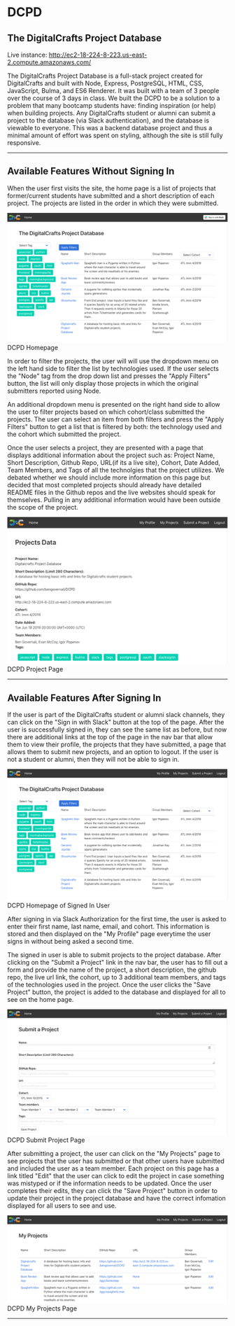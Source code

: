 # DCPD
The DigitalCrafts Project Database 
---
Live instance: http://ec2-18-224-8-223.us-east-2.compute.amazonaws.com/

The DigitalCrafts Project Database is a full-stack project created for DigitalCrafts and built with Node, Express, PostgreSQL, HTML, CSS, JavaScript, Bulma, and ES6 Renderer. It was built with a team of 3 people over the course of 3 days in class. We built the DCPD to be a solution to a problem that many bootcamp students have: finding inspiration (or help) when building projects. Any DigitalCrafts student or alumni can submit a project to the database (via Slack authentication), and the database is viewable to everyone. This was a backend database project and thus a minimal amount of effort was spent on styling, although the site is still fully responsive.

---

## Available Features Without Signing In

When the user first visits the site, the home page is a list of projects that former/current students have submitted and a short description of each project. The projects are listed in the order in which they were submitted.  


![DCPD Homepage](Images/NotSignedIn.png)
DCPD Homepage



In order to filter the projects, the user will will use the dropdown menu on the left hand side to filter the list by technologies used.  If the user selects the "Node" tag from the drop down list and presses the "Apply Filters" button, the list will only display those projects in which the original submitters reported using Node. 

An additional dropdown menu is presented on the right hand side to allow the user to filter projects based on which cohort/class submitted the projects.  The user can select an item from both filters and press the "Apply Filters" button to get a list that is filtered by both: the technology used and the cohort which submitted the project. 

Once the user selects a project, they are presented with a page that displays additional information about the project such as: Project Name, Short Description, Github Repo, URL(if its a live site), Cohort, Date Added, Team Members, and Tags of all the technolgies that the project utilizes.  We debated whether we should include more information on this page but decided that most completed projects should already have detailed README files in the Github repos and the live websites should speak for themselves. Pulling in any additional information would have been outside the scope of the project.

![DCPD Project Page](Images/ProjectPage.png)
DCPD Project Page

---

## Available Features After Signing In

If the user is part of the DigitalCrafts student or alumni slack channels, they can click on the "Sign in with Slack" button at the top of the page. After the user is successfully signed in, they can see the same list as before, but now there are additional links at the top of the page in the nav bar that allow them to view their profile, the projects that they have submitted, a page that allows them to submit new projects, and an option to logout.  If the user is not a student or alumni, then they will not be able to sign in.

![DCPD SignedIn](Images/SignedIn.png)
DCPD Homepage of Signed In User

After signing in via Slack Authorization for the first time, the user is asked to enter their first name, last name, email, and cohort. This information is stored and then displayed on the "My Profile" page everytime the user signs in without being asked a second time.

The signed in user is able to submit projects to the project database.  After clicking on the "Submit a Project" link in the nav bar, the user has to fill out a form and provide the name of the project, a short description, the github repo, the live url link, the cohort, up to 3 additional team members, and tags of the technologies used in the project. Once the user clicks the "Save Project" button, the project is added to the database and displayed for all to see on the home page.

![DCPD SubmitProject](Images/SubmitProject.png)
DCPD Submit Project Page


After submitting a project, the user can click on the "My Projects" page to see projects that the user has submitted or that other users have submitted and included the user as a team member.  Each project on this page has a link titled "Edit" that the user can click to edit the project in case something was mistyped or if the information needs to be updated. Once the user completes their edits, they can click the "Save Project" button in order to update their project in the project database and have the correct infomation displayed for all users to see and use. 

![DCPD MyProjects](Images/MyProjects.png)
DCPD My Projects Page

---